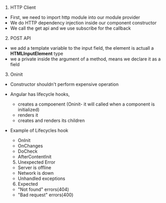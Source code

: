 1. HTTP Client

- First, we need to import http module into our module provider
- We do HTTP dependency injection inside our component constructor
- We call the get api and we use subscribe for the callback

2. POST API

- we add a template variable to the input field, the element is actuall a **HTMLInputElement** type
- we a private inside the argument of a method, means we declare it as a field

3. Oninit

- Constructor shouldn't perform expensive operation
- Angular has lifecycle hooks,
  - creates a compoenent (Oninit- it will called when a component is initialized)
  - renders it
  - creates and renders its children
- Example of Lifecycles hook

  - OnInit
  - OnChanges
  - DoCheck
  - AfterContentInit

  5. Unexpected Error

  - Server is offline
  - Network is down
  - Unhandled exceptions

  6. Expected

  - "Not found" errors(404)
  - "Bad request" errors(400)
